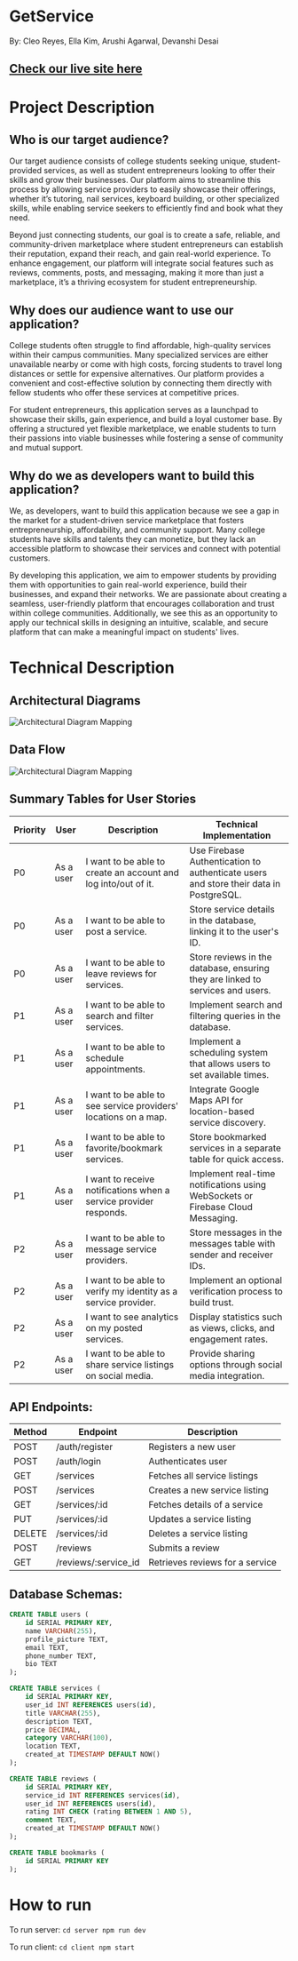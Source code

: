 # GetService

By: Cleo Reyes, Ella Kim, Arushi Agarwal, Devanshi Desai

## [Check our live site here](https://uwservices-backend.onrender.com)

# Project Description

## Who is our target audience?

Our target audience consists of college students seeking unique, student-provided services, as well as student entrepreneurs looking to offer their skills and grow their businesses. Our platform aims to streamline this process by allowing service providers to easily showcase their offerings, whether it’s tutoring, nail services, keyboard building, or other specialized skills, while enabling service seekers to efficiently find and book what they need.

Beyond just connecting students, our goal is to create a safe, reliable, and community-driven marketplace where student entrepreneurs can establish their reputation, expand their reach, and gain real-world experience. To enhance engagement, our platform will integrate social features such as reviews, comments, posts, and messaging, making it more than just a marketplace, it’s a thriving ecosystem for student entrepreneurship.

## Why does our audience want to use our application?

College students often struggle to find affordable, high-quality services within their campus communities. Many specialized services are either unavailable nearby or come with high costs, forcing students to travel long distances or settle for expensive alternatives. Our platform provides a convenient and cost-effective solution by connecting them directly with fellow students who offer these services at competitive prices.

For student entrepreneurs, this application serves as a launchpad to showcase their skills, gain experience, and build a loyal customer base. By offering a structured yet flexible marketplace, we enable students to turn their passions into viable businesses while fostering a sense of community and mutual support.

## Why do we as developers want to build this application?

We, as developers, want to build this application because we see a gap in the market for a student-driven service marketplace that fosters entrepreneurship, affordability, and community support. Many college students have skills and talents they can monetize, but they lack an accessible platform to showcase their services and connect with potential customers.

By developing this application, we aim to empower students by providing them with opportunities to gain real-world experience, build their businesses, and expand their networks. We are passionate about creating a seamless, user-friendly platform that encourages collaboration and trust within college communities. Additionally, we see this as an opportunity to apply our technical skills in designing an intuitive, scalable, and secure platform that can make a meaningful impact on students' lives.

# Technical Description

## Architectural Diagrams

![Architectural Diagram Mapping](./diagram_references/Architectural-Diagram.jpg)

## Data Flow

![Architectural Diagram Mapping](./diagram_references/Data-Flow.png)

## Summary Tables for User Stories

| Priority | User      | Description                                                       | Technical Implementation                                                              |
| -------- | --------- | ----------------------------------------------------------------- | ------------------------------------------------------------------------------------- |
| P0       | As a user | I want to be able to create an account and log into/out of it.    | Use Firebase Authentication to authenticate users and store their data in PostgreSQL. |
| P0       | As a user | I want to be able to post a service.                              | Store service details in the database, linking it to the user's ID.                   |
| P0       | As a user | I want to be able to leave reviews for services.                  | Store reviews in the database, ensuring they are linked to services and users.        |
| P1       | As a user | I want to be able to search and filter services.                  | Implement search and filtering queries in the database.                               |
| P1       | As a user | I want to be able to schedule appointments.                       | Implement a scheduling system that allows users to set available times.               |
| P1       | As a user | I want to be able to see service providers' locations on a map.   | Integrate Google Maps API for location-based service discovery.                       |
| P1       | As a user | I want to be able to favorite/bookmark services.                  | Store bookmarked services in a separate table for quick access.                       |
| P1       | As a user | I want to receive notifications when a service provider responds. | Implement real-time notifications using WebSockets or Firebase Cloud Messaging.       |
| P2       | As a user | I want to be able to message service providers.                   | Store messages in the messages table with sender and receiver IDs.                    |
| P2       | As a user | I want to be able to verify my identity as a service provider.    | Implement an optional verification process to build trust.                            |
| P2       | As a user | I want to see analytics on my posted services.                    | Display statistics such as views, clicks, and engagement rates.                       |
| P2       | As a user | I want to be able to share service listings on social media.      | Provide sharing options through social media integration.                             |

## API Endpoints:

| Method | Endpoint             | Description                     |
| ------ | -------------------- | ------------------------------- |
| POST   | /auth/register       | Registers a new user            |
| POST   | /auth/login          | Authenticates user              |
| GET    | /services            | Fetches all service listings    |
| POST   | /services            | Creates a new service listing   |
| GET    | /services/:id        | Fetches details of a service    |
| PUT    | /services/:id        | Updates a service listing       |
| DELETE | /services/:id        | Deletes a service listing       |
| POST   | /reviews             | Submits a review                |
| GET    | /reviews/:service_id | Retrieves reviews for a service |

## Database Schemas:

```sql
CREATE TABLE users (
    id SERIAL PRIMARY KEY,
    name VARCHAR(255),
    profile_picture TEXT,
    email TEXT,
    phone_number TEXT,
    bio TEXT
);

CREATE TABLE services (
    id SERIAL PRIMARY KEY,
    user_id INT REFERENCES users(id),
    title VARCHAR(255),
    description TEXT,
    price DECIMAL,
    category VARCHAR(100),
    location TEXT,
    created_at TIMESTAMP DEFAULT NOW()
);

CREATE TABLE reviews (
    id SERIAL PRIMARY KEY,
    service_id INT REFERENCES services(id),
    user_id INT REFERENCES users(id),
    rating INT CHECK (rating BETWEEN 1 AND 5),
    comment TEXT,
    created_at TIMESTAMP DEFAULT NOW()
);

CREATE TABLE bookmarks (
    id SERIAL PRIMARY KEY
);
```

# How to run

To run server:
`cd server
npm run dev`

To run client:
`cd client
npm start`
